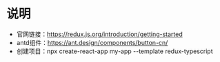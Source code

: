 
# 说明

- 官网链接：<https://redux.js.org/introduction/getting-started>
- antd组件：<https://ant.design/components/button-cn/>
- 创建项目：npx create-react-app my-app --template redux-typescript
